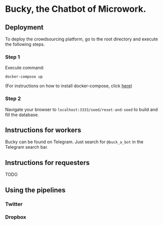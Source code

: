 # Bucky, the Chatbot of Microwork.

## Deployment
To deploy the crowdsourcing platform, go to the root directory and execute the following steps.

### Step 1
Execute command:

``
docker-compose up
``

(For instructions on how to install docker-compose, click [here](https://docs.docker.com/compose/install/))

### Step 2
Navigate your browser to `localhost:3333/seed/reset-and-seed` to build and fill the database.

## Instructions for workers
Bucky can be found on Telegram. Just search for `@buck_a_bot` in the Telegram search bar.

## Instructions for requesters
TODO

## Using the pipelines

### Twitter

### Dropbox
